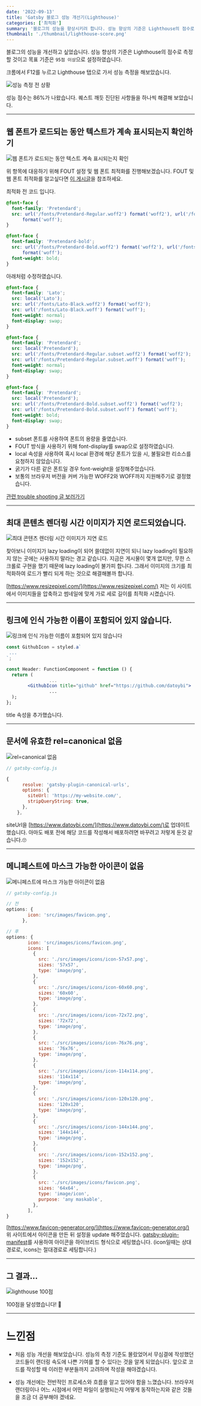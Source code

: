```yaml
---
date: '2022-09-13'
title: 'Gatsby 블로그 성능 개선기(Lighthouse)'
categories: ['최적화']
summary: '블로그의 성능을 향상시키려 합니다. 성능 향상의 기준은 Lighthouse의 점수로 측정할 것이고 목표 기준은 95점 이상으로 설정하였습니다.'
thumbnail: './thumbnail/lighthouse-score.png'
---
```


블로그의 성능을 개선하고 싶었습니다. 성능 향상의 기준은 Lighthouse의 점수로 측정할 것이고 목표 기준은 `95점 이상`으로 설정하였습니다.

크롬에서 F12를 누르고 Lighthouse 탭으로 가서 성능 측정을 해보았습니다.

![성능 측정 전 상황](./images/20220913/20220913-1.png)

성능 점수는 86%가 나왔습니다. 퀘스트 깨듯 진단된 사항들을 하나씩 해결해 보았습니다.

---

## 웹 폰트가 로드되는 동안 텍스트가 계속 표시되는지 확인하기

![웹 폰트가 로드되는 동안 텍스트 계속 표시되는지 확인](./images/20220913/20220913-2.png)

위 항목에 대응하기 위해 FOUT 설정 및 웹 폰트 최적화를 진행해보겠습니다. FOUT 및 웹 폰트 최적화를 알고싶다면 [이 게시글](https://www.datoybi.com/web-font-optimization)을 참조하세요.

최적화 전 코드 입니다.

```css
@font-face {
  font-family: 'Pretendard';
  src: url('/fonts/Pretendard-Regular.woff2') format('woff2'), url('/fonts/Pretendard-Regular.woff')
      format('woff');
}

@font-face {
  font-family: 'Pretendard-bold';
  src: url('/fonts/Pretendard-Bold.woff2') format('woff2'), url('/fonts/Pretendard-Bold.woff')
      format('woff');
  font-weight: bold;
}
```

아래처럼 수정하였습니다.

```css
@font-face {
  font-family: 'Lato';
  src: local('Lato');
  src: url('/fonts/Lato-Black.woff2') format('woff2');
  src: url('/fonts/Lato-Black.woff') format('woff');
  font-weight: normal;
  font-display: swap;
}

@font-face {
  font-family: 'Pretendard';
  src: local('Pretendard');
  src: url('/fonts/Pretendard-Regular.subset.woff2') format('woff2');
  src: url('/fonts/Pretendard-Regular.subset.woff') format('woff');
  font-weight: normal;
  font-display: swap;
}

@font-face {
  font-family: 'Pretendard';
  src: local('Pretendard');
  src: url('/fonts/Pretendard-Bold.subset.woff2') format('woff2');
  src: url('/fonts/Pretendard-Bold.subset.woff') format('woff');
  font-weight: bold;
  font-display: swap;
}
```

- subset 폰트를 사용하여 폰트의 용량을 줄였습니다.
- FOUT 방식을 사용하기 위해 font-display를 swap으로 설정하였습니다.
- local 속성을 사용하여 혹시 local 환경에 해당 폰트가 있을 시, 불필요한 리소스를 요청하지 않았습니다.
- 굵기가 다른 같은 폰트일 경우 font-weight을 설정해주었습니다.
- 보통의 브라우저 버전을 커버 가능한 WOFF2와 WOFF까지 지원해주기로 결정했습니다.

[관련 trouble shooting 글 보러가기](https://www.datoybi.com/fonts-flicker-on-load-in-gatsby/)

---

## 최대 콘텐츠 렌더링 시간 이미지가 지연 로드되었습니다.

![최대 콘텐츠 렌더링 시간 이미지가 지연 로드](./images/20220913/20220913-3.png)

찾아보니 이미지가 lazy loading이 되어 쓸데없이 지연이 되니 lazy loading이 필요하지 않는 곳에는 사용하지 말라는 경고 같습니다. 지금은 게시물이 몇개 없지만, 무한 스크롤로 구현을 했기 때문에 lazy loading이 불가피 합니다. 그래서 이미지의 크기를 최적화하여 로드가 빨리 되게 하는 것으로 해결해볼까 합니다.

[https://www.resizepixel.com/](https://www.resizepixel.com/) 저는 이 사이트에서 이미지들을 압축하고 썸네일에 맞게 가로 세로 길이를 최적화 시켰습니다.

---

## 링크에 인식 가능한 이름이 포함되어 있지 않습니다.

![링크에 인식 가능한 이름이 포함되어 있지 않습니다](./images/20220913/20220913-4.png)

```jsx
const GithubIcon = styled.a`
 ...
`;

const Header: FunctionComponent = function () {
  return (
				...
        <GithubIcon title="github" href="https://github.com/datoybi">
				...
  );
};
```

title 속성을 추가했습니다.

---

## 문서에 유효한 rel=canonical 없음

![rel=canonical 없음](./images/20220913/20220913-5.png)

```jsx
// gatsby-config.js

{
      resolve: 'gatsby-plugin-canonical-urls',
      options: {
        siteUrl: 'https://my-website.com/',
        stripQueryString: true,
      },
    },
```

siteUrl을 [https://www.datoybi.com/](https://www.datoybi.com/)로 업데이트 했습니다. 아마도 배포 전에 해당 코드를 작성해서 배포하려면 바꾸려고 저렇게 둔것 같습니다.🙄

---

## 메니페스트에 마스크 가능한 아이콘이 없음

![메니페스트에 마스크 가능한 아이콘이 없음](./images/20220913/20220913-6.png)

```jsx
// gatsby-config.js

// 전
options: {
        icon: 'src/images/favicon.png',
      },

// 후
options: {
        icon: 'src/images/icons/favicon.png',
        icons: [
          {
            src: './src/images/icons/icon-57x57.png',
            sizes: '57x57',
            type: 'image/png',
          },
          {
            src: './src/images/icons/icon-60x60.png',
            sizes: '60x60',
            type: 'image/png',
          },
          {
            src: './src/images/icons/icon-72x72.png',
            sizes: '72x72',
            type: 'image/png',
          },
          {
            src: './src/images/icons/icon-76x76.png',
            sizes: '76x76',
            type: 'image/png',
          },
          {
            src: './src/images/icons/icon-114x114.png',
            sizes: '114x114',
            type: 'image/png',
          },
          {
            src: './src/images/icons/icon-120x120.png',
            sizes: '120x120',
            type: 'image/png',
          },
          {
            src: './src/images/icons/icon-144x144.png',
            sizes: '144x144',
            type: 'image/png',
          },
          {
            src: './src/images/icons/icon-152x152.png',
            sizes: '152x152',
            type: 'image/png',
          },
          {
            src: './src/images/icons/favicon.png',
            sizes: '64x64',
            type: 'image/icon',
            purpose: 'any maskable',
          },
        ],
}
```

[https://www.favicon-generator.org/](https://www.favicon-generator.org/) 위 사이트에서 아이콘을 만든 뒤 설정을 update 해주었습니다. [gatsby-plugin-manifest](https://www.gatsbyjs.com/plugins/gatsby-plugin-manifest/)를 사용하여 아이콘을 하이브리드 형식으로 세팅했습니다. (icon일때는 상대경로로, icons는 절대경로로 세팅합니다.)

---

## 그 결과…

![lighthouse 100점](./images/20220913/20220913-7.gif)

100점을 달성했습니다! 🎉

---

# 느낀점

- 처음 성능 개선을 해보았습니다. 성능의 측정 기준도 몰랐었어서 무심결에 작성했던 코드들이 랜더링 속도에 나쁜 기여를 할 수 있다는 것을 알게 되었습니다. 앞으로 코드를 작성할 때 이러한 부분들까지 고려하며 작성을 해야겠습니다.

- 성능 개선에는 전반적인 프로세스와 흐름을 알고 있어야 함을 느꼈습니다. 브라우저 랜더링이나 어느 시점에서 어떤 파일이 실행되는지 어떻게 동작하는지와 같은 것들을 조금 더 공부해야 겠네요.
